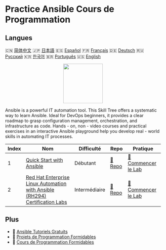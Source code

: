 # Practice Ansible Cours de Programmation

## Langues

🇨🇳 [简体中文](README_zh.md) 🇯🇵 [日本語](README_ja.md) 🇪🇸 [Español](README_es.md) 🇫🇷 [Français](README_fr.md) 🇩🇪 [Deutsch](README_de.md) 🇷🇺 [Русский](README_ru.md) 🇰🇷 [한국어](README_ko.md) 🇧🇷 [Português](README_pt.md) 🇺🇸 [English](README.md) 

<div align="center">
<img width="128px" src="https://file.labex.io/path/PBjrCC7U2Koq.png">
</div>

Ansible is a powerful IT automation tool. This Skill Tree offers a systematic way to learn Ansible. Ideal for DevOps beginners, it provides a clear roadmap to grasp configuration management, orchestration, and infrastructure as code. Hands - on, non - video courses and practical exercises in an interactive Ansible playground help you develop real - world skills in automating IT processes.

|   Index | Nom                                                                                                                                                               | Difficulté    | Repo                                                                                            | Pratique                                                                                                  |
|---------|-------------------------------------------------------------------------------------------------------------------------------------------------------------------|---------------|-------------------------------------------------------------------------------------------------|-----------------------------------------------------------------------------------------------------------|
|       1 | [Quick Start with Ansible](https://labex.io/fr/courses/quick-start-with-ansible)                                                                                  | Débutant      | [🔗 Repo](https://github.com/labex-labs/quick-start-with-ansible)                               | [🚀 Commencer le Lab](https://labex.io/fr/courses/quick-start-with-ansible)                               |
|       2 | [Red Hat Enterprise Linux Automation with Ansible (RH294) Certification Labs](https://labex.io/fr/courses/red-hat-enterprise-linux-automation-with-ansible-rh294) | Intermédiaire | [🔗 Repo](https://github.com/labex-labs/red-hat-enterprise-linux-automation-with-ansible-rh294) | [🚀 Commencer le Lab](https://labex.io/fr/courses/red-hat-enterprise-linux-automation-with-ansible-rh294) |

## Plus

- 🔗 [Ansible Tutoriels Gratuits](https://github.com/labex-labs/ansible-free-tutorials)
- 🔗 [Projets de Programmation Formidables](https://github.com/labex-labs/awesome-programming-projects)
- 🔗 [Cours de Programmation Formidables](https://github.com/labex-labs/awesome-programming-courses)


